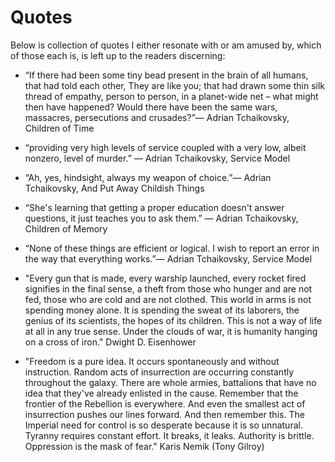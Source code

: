 
# Quotes

Below is collection of quotes I either resonate with or am amused by, which of those each is, is left up to the readers discerning:


- “If there had been some tiny bead present in the brain of all humans, that had told each other, They are like you; that had drawn some thin silk thread of empathy, person to person, in a planet-wide net – what might then have happened? Would there have been the same wars, massacres, persecutions and crusades?”― Adrian Tchaikovsky, Children of Time 


- “providing very high levels of service coupled with a very low, albeit nonzero, level of murder.” ― Adrian Tchaikovsky, Service Model 


- “Ah, yes, hindsight, always my weapon of choice.”― Adrian Tchaikovsky, And Put Away Childish Things 

- “She's learning that getting a proper education doesn't answer questions, it just teaches you to ask them.” ― Adrian Tchaikovsky, Children of Memory 


- “None of these things are efficient or logical. I wish to report an error in the way that everything works.”― Adrian Tchaikovsky, Service Model 

- "Every gun that is made, every warship launched, every rocket fired signifies in the final sense, a theft from those who hunger and are not fed, those who are cold and are not clothed. This world in arms is not spending money alone. It is spending the sweat of its laborers, the genius of its scientists, the hopes of its children. This is not a way of life at all in any true sense. Under the clouds of war, it is humanity hanging on a cross of iron." Dwight D. Eisenhower

- "Freedom is a pure idea. It occurs spontaneously and without instruction. Random acts of insurrection are occurring constantly throughout the galaxy. There are whole armies, battalions that have no idea that they've already enlisted in the cause. Remember that the frontier of the Rebellion is everywhere. And even the smallest act of insurrection pushes our lines forward. And then remember this. The Imperial need for control is so desperate because it is so unnatural. Tyranny requires constant effort. It breaks, it leaks. Authority is brittle. Oppression is the mask of fear." Karis Nemik (Tony Gilroy)


